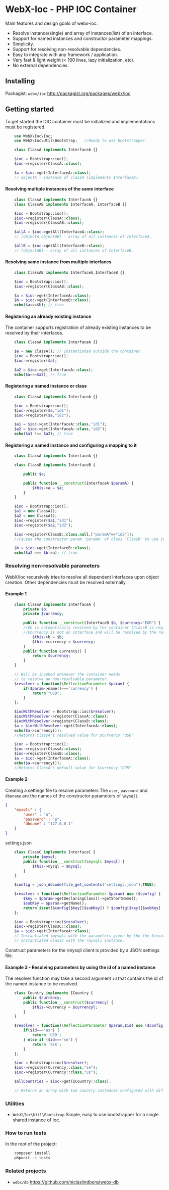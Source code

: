 # WebX-Ioc - PHP IOC Container
Main features and design goals of webx-ioc:
* Resolve instance(single) and array of instances(list) of an interface.
* Support for named instances and constructor parameter mappings.
* Simplicity.
* Support for resolving non-resolvable dependencies.
* Easy to integrate with any framework / application.
* Very fast & light weight (< 100 lines, lazy initialization, etc).
* No external dependencies.

## Installing
Packagist: `webx/ioc` http://packagist.org/packages/webx/ioc

## Getting started
To get started the IOC container must be initialized and implementations must be registered.

```php
    use WebX\Ioc\Ioc;
    use WebX\Ioc\Util\Bootstrap;   //Ready to use bootstrapper.
```

```php
    class ClassA implements InterfaceA {}

    $ioc = Bootstrap::ioc();
    $ioc->register(ClassA::class);

    $a = $ioc->get(InterfaceA::class);
    // objectA - instance of classA (implements InterfaceA).
```

#### Resolving multiple instances of the same interface
```php
    class ClassA implements InterfaceA {}
    class ClassAB implements InterfaceA, InterfaceB {}

    $ioc = Bootstrap::ioc();
    $ioc->register(ClassA::class);
    $ioc->register(ClassAB::class);

    $allA = $ioc->getAll(InterfaceA::class);
    // [objectA,objectAB] - array of all instances of InterfaceA.

    $allB = $ioc->getAll(InterfaceB::class);
    // [objectAB] - array of all instances of InterfaceB.

```

#### Resolving same instance from multiple interfaces
```php
    class ClassAB implements InterfaceA,InterfaceB {}

    $ioc = Bootstrap::ioc();
    $ioc->register(ClassAB::class);

    $a = $ioc->get(InterfaceA::class);
    $b = $ioc->get(InterfaceB::class);
    echo($a===$b); // true
```


#### Registering an already existing instance
The container supports registration of already existing instances to be resolved by their interfaces.
```php
    class ClassA implements InterfaceA {}

    $a = new ClassA(); // Instantiated outside the container.
    $ioc = Bootstrap::ioc();
    $ioc->register($a);

    $a2 = $ioc->get(InterfaceA::class);
    echo($a===$a2); // true
```

#### Registering a named instance or class
```php
    class ClassA implements InterfaceA {}

    $ioc = Bootstrap::ioc();
    $ioc->register($a,"id1");
    $ioc->register($a,"id2");

    $a1 = $ioc->get(InterfaceA::class,"id1");
    $a2 = $ioc->get(InterfaceA::class,"id2");
    echo($a1 !== $a2); // true
```
#### Registering a named instance and configuring a mapping to it
```php
    class ClassA implements InterfaceA {}

    class ClassB implements InterfaceB {

        public $a;

        public function __construct(InterfaceA $paramA) {
            $this->a = $a;
        }
    }

    $ioc = Bootstrap::ioc();
    $a1 = new ClassA();
    $a2 = new ClassA();
    $ioc->register($a1,"id1");
    $ioc->register($a2,"id2");

    $ioc->register(ClassB::class,null,["paramA"=>"id2"]);
    //Causes the constructor param 'paramA' of class 'ClassB' to use instance 'id2'

    $b = $ioc->get(InterfaceB::class);
    echo($a2 === $b->a); // true
```

### Resolving non-resolvable parameters
WebX/Ioc recursively tries to resolve all dependent interfaces upon object creation. Other dependencies must be resolved externally.
#### Example 1
```php
    class ClassA implements InterfaceA {
        private $b;
        private $currency;

        public function __construct(InterfaceB $b, $currency="EUR") {
        //$b is automatically resolved by the container (ClassB is registered).
        //$currency is not an interface and will be resolved by the resolver function
            $this->b = $b;
            $this->currency = $currency;
        }
        public function currency() {
            return $currency;
        }
    }

    // Will be invoked whenever the container needs
    // to resolve an non-resolvable parameter.
    $resolver = function(\ReflectionParameter $param) {
        if($param->name()==='currency') {
            return "USD";
        }
    };

    $iocWithResolver = Bootstrap::ioc($resolver);
    $iocWithResolver->register(ClassA::class);
    $iocWithResolver->register(ClassB::class);
    $a = $iocWithResolver->get(InterfaceA::class);
    echo($a->currency());
    //Returns ClassA's resolved value for $currency "USD"

    $ioc = Bootstrap::ioc();
    $ioc->register(ClassA::class);
    $ioc->register(ClassB::class);
    $a = $ioc->get(InterfaceA::class);
    echo($a->currency());
    //Returns ClassA's default value for $currency "EUR"

```
#### Example 2
Creating a settings file to resolve parameters
The `user`, `password` and `dbaname` are the names of the constructor parameters of `\mysqli`
```json
{
    "mysqli" : {
        "user" : "u",
        "password" : "p",
        "dbname" : "127.0.0.1"
    }
}

```
settings.json

```php
    class ClassC implements InterfaceC {
        private $mysql;
        public function __construct(\mysqli $mysql) {
            $this->mysql = $mysql;
        }
    }

    $config = json_decode(file_get_contents("settings.json"),TRUE);

    $resolver = function(\ReflectionParameter $param) use ($config) {
        $key = $param->getDeclaringClass()->getShortName();
        $subKey = $param->getName();
        return isset($config[$key][$subKey]) ? $config[$key][$subKey] : null;
    };

    $ioc = Bootstrap::ioc($resolver);
    $ioc->register(ClassC::class);
    $a = $ioc->get(InterfaceA::class);
    // Instantiated \mysqli with the parameters given by the the $resolver function.
    // Instantiated ClassC with the \mysqli instance.
```
Construct parameters for the \mysqli client is provided by a JSON settings file.

#### Example 3 - Resolving parameters by using the id of a named instance
The resolver function may take a second argument `id` that contains the id
of the named instance to be resolved.

```php
    class Country implements ICountry {
        public $currency;
        public function __construct($currency) {
            $this->currency = $currencyl;
        }
    }

    $resolver = function(\ReflectionParameter $param,$id) use ($config) {
        if($id==='us') {
            return 'USD';
        } else if ($id==='se') {
            return 'SEK';
        }
    };

    $ioc = Bootstrap::ioc($resolver);
    $ioc->register(Currency::class,"se");
    $ioc->register(Currency::class,"us");

    $allCountries = $ioc->get(ICountry::class);

    // Returns an array with two country instances configured with different currencies

```



### Utilities
* ```WebX\Ioc\Util\Bootstrap``` Simple, easy to use bootstrapper for a single shared instance of Ioc.

### How to run tests
In the root of the project:
```bash
    composer install
    phpunit -c tests
```

### Related projects
* `webx/db` https://github.com/niclaslindberg/webx-db
